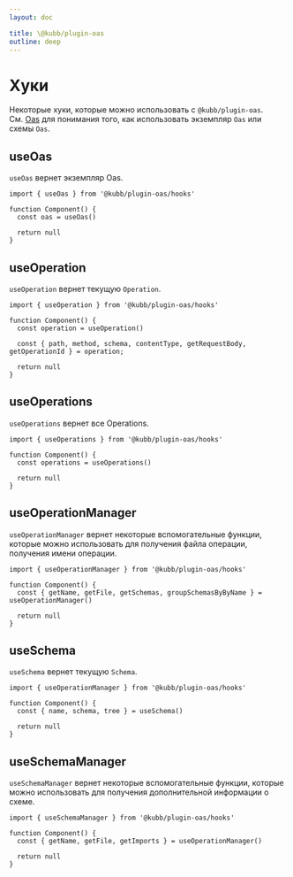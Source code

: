 ```yaml
---
layout: doc

title: \@kubb/plugin-oas
outline: deep
---
```


# Хуки

Некоторые хуки, которые можно использовать с `@kubb/plugin-oas`.<br/>
См. [Oas](https://github.com/readmeio/oas) для понимания того, как использовать экземпляр `Oas` или схемы `Oas`.

## useOas

`useOas` вернет экземпляр Oas.<br/>

```tsx
import { useOas } from '@kubb/plugin-oas/hooks'

function Component() {
  const oas = useOas()

  return null
}
```

## useOperation

`useOperation` вернет текущую `Operation`.<br/>

```tsx
import { useOperation } from '@kubb/plugin-oas/hooks'

function Component() {
  const operation = useOperation()

  const { path, method, schema, contentType, getRequestBody, getOperationId } = operation;

  return null
}
```

## useOperations

`useOperations` вернет все Operations.<br/>

```tsx
import { useOperations } from '@kubb/plugin-oas/hooks'

function Component() {
  const operations = useOperations()

  return null
}
```


## useOperationManager

`useOperationManager` вернет некоторые вспомогательные функции, которые можно использовать для получения файла операции, получения имени операции.<br/>


```tsx
import { useOperationManager } from '@kubb/plugin-oas/hooks'

function Component() {
  const { getName, getFile, getSchemas, groupSchemasByByName } = useOperationManager()

  return null
}
```

## useSchema

`useSchema` вернет текущую `Schema`.<br/>

```tsx
import { useOperationManager } from '@kubb/plugin-oas/hooks'

function Component() {
  const { name, schema, tree } = useSchema()

  return null
}
```

## useSchemaManager

`useSchemaManager` вернет некоторые вспомогательные функции, которые можно использовать для получения дополнительной информации о схеме.<br/>


```tsx
import { useSchemaManager } from '@kubb/plugin-oas/hooks'

function Component() {
  const { getName, getFile, getImports } = useOperationManager()

  return null
}
```
